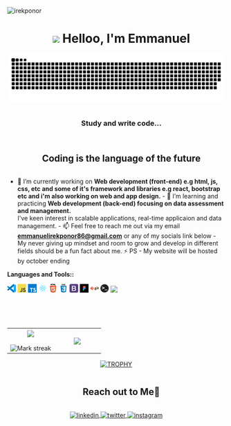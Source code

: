 <p align="left"> <img src="https://komarev.com/ghpvc/?username=irekponor&label=Profile%20views&color=0e75b6&style=flat" alt="irekponor" /> </p>


<!--h1 without bottom border--> 
<div id="user-content-toc"> 
  <ul align="center"> 
    <h1><img src="https://emojis.slackmojis.com/emojis/images/1531849430/4246/blob-sunglasses.gif?1531849430" width="30"/> Helloo, I'm Emmanuel</h1>
  </ul> 
</div> 

<!--- snake --> 
<div align="center"> 
  <img src="https://github.com/irekponor/irekponor/blob/main/grid-snake.svg" alt="snake" /></a>
  </div> <!--h2 without bottom border--> 
  <div id="user-content-toc"> 
  <ul align="center"> 
    <summary><h3 style="display: inline-block">Study and write code...</h3></summary> 
  </ul> 
</div> 

  </div> <!--h2 without bottom border--> 
  <div id="user-content-toc"> 
  <ul align="center"> 
    <summary><h2 style="display: inline-block">Coding is the language of the future</h2></summary> 
  </ul> 
</div> 

<!--Intro start--> 
- 🔭 I’m currently working on **Web development (front-end) e.g html, js, css, etc and some of it's framework and libraries e.g react, bootstrap etc and i'm also working on web and app design.** - 🌱 I’m learning and practicing **Web development (back-end) focusing on data assessment and management.**  
  I've keen interest in scalable applications, real-time applicaion and data management. - 📫 Feel free to reach me out via my email **emmanuelirekponor86@gmail.com** or any of my socials link below - My never giving up mindset and room to grow and develop in different fields should be a fun fact about me. ⚡ PS - My website will be hosted by october ending
<!--Intro end--> 
**Languages and Tools::**
<br>

<code><img height="20" src="https://raw.githubusercontent.com/github/explore/80688e429a7d4ef2fca1e82350fe8e3517d3494d/topics/visual-studio-code/visual-studio-code.png"></code>
<code><img height="20" src="https://raw.githubusercontent.com/github/explore/80688e429a7d4ef2fca1e82350fe8e3517d3494d/topics/javascript/javascript.png"></code>
<code><img height="20" src="https://raw.githubusercontent.com/github/explore/80688e429a7d4ef2fca1e82350fe8e3517d3494d/topics/typescript/typescript.png"></code>
<code><img height="20" src="https://raw.githubusercontent.com/github/explore/80688e429a7d4ef2fca1e82350fe8e3517d3494d/topics/react/react.png"></code>
<code><img height = "20" src = "https://raw.githubusercontent.com/github/explore/80688e429a7d4ef2fca1e82350fe8e3517d3494d/topics/html/html.png"></code>
<code><img height = "20" src = "https://raw.githubusercontent.com/github/explore/80688e429a7d4ef2fca1e82350fe8e3517d3494d/topics/css/css.png"></code>
<code><img height = "20" src = "https://raw.githubusercontent.com/github/explore/80688e429a7d4ef2fca1e82350fe8e3517d3494d/topics/bootstrap/bootstrap.png"></code>
<code><img height="20" src="https://raw.githubusercontent.com/github/explore/80688e429a7d4ef2fca1e82350fe8e3517d3494d/topics/figma/figma.png"></code>
<code><img height="20" src="https://raw.githubusercontent.com/github/explore/80688e429a7d4ef2fca1e82350fe8e3517d3494d/topics/git/git.png"></code>
<code><img height="20" src="https://raw.githubusercontent.com/github/explore/80688e429a7d4ef2fca1e82350fe8e3517d3494d/topics/terminal/terminal.png"></code>
<code><img height="20" src="https://raw.githubusercontent.com/github/explore/80688e429a7d4ef2fca1e82350fe8e3517d3494d/topics/node/node.png"></code>

<br />
<br />
<br />
<!--- stats & Trophy (start) --> 
<p align="center"> 
  <!--- stats (start) --> 
  <table align="center"> 
    <tr border="none"> 
      <td width="50%" align="center"> 
       <img  align="center"  src="https://github-readme-stats.vercel.app/api?username=irekponor&theme=nord&show_icons=true&count_private=true" /> 
 <br></br> 
<img  title="🔥 Get streak stats for your profile at git.io/streak-stats" alt="Mark streak" src="https://github-readme-streak-stats.herokuapp.com/?user=irekponor&theme=nord&hide_border=false" /> 
</td> 
      <td width="50%" align="center">
 <img  align="center"  src="https://github-readme-stats.anuraghazra1.vercel.app/api/top-langs/?username=irekponor&theme=nord&hide_border=false&no-bg=true&no-frame=true&langs_count=10"/> 
      </td> 
    </tr> 
  </table> 
<!--- stats (end) -->
  
  <!--- trophy (start) -->
   <div align=center> 
    <a href="https://github.com/ryo-ma/github-profile-trophy" title="Go to Source"> 
     <img align="center" width=84% src="https://github-profile-trophy.vercel.app/?username=irekponor&theme=dark&row=1&column=7&margin-h=15&margin-w=5&no-bg=true" alt="TROPHY" /> 
    </a> 
     </div> 
  <!--- trophy (end) --> 
</p> 
<!--- stats (end) --> 

<!-- Connect with me --> 
<!--h2 without bottom border--> 
<div id="user-content-toc"> 
  <ul align="center"> 
    <summary><h2 style="display: inline-block">Reach out to Me🤝</h2></summary> 
  </ul> 
</div>   
<!--icons and links--> 
<p align="center"> 
  <a href="https://www.linkedin.com/in/emmanuel-irekponor-922b74289/" target="blank">
    <img align="center" src="https://user-images.githubusercontent.com/88904952/234979284-68c11d7f-1acc-4f0c-ac78-044e1037d7b0.png" alt="linkedin" height="50" width="50" />
  </a> 
  <a href="https://twitter.com/emmanuel_8298" target="blank">
    <img align="center" src="https://user-images.githubusercontent.com/88904952/234980676-61bfb021-ecc8-48f7-88e6-34c1b06c4a58.png" alt="twitter" height="50" width="50" />
  </a> 
  <a href="https://www.instagram.com/emmanuel.iree/?hl=en" target="blank">
    <img align="center" src="https://user-images.githubusercontent.com/88904952/234981169-2dd1e58f-4b7e-468c-8213-034ba62156c3.png" alt="instagram" height="50" width="50" />
  </a> 
</p> 

  
<!---
irekponor/irekponor is a ✨ special ✨ repository because its `README.md` (this file) appears on your GitHub profile.
You can click the Preview link to take a look at your changes.
--->
